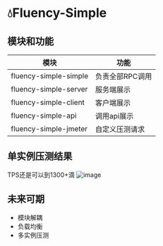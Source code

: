 
# 💧Fluency-Simple


## 模块和功能

| 模块                    | 功能        |
|-----------------------|-----------|
| fluency-simple-simple | 负责全部RPC调用 |
| fluency-simple-server | 服务端展示     |
| fluency-simple-client | 客户端展示     |
| fluency-simple-api    | 调用api展示   |
| fluency-simple-jmeter | 自定义压测请求   |


## 单实例压测结果
TPS还是可以到1300+滴
![image](https://user-images.githubusercontent.com/96417877/206880148-63c7485d-9a63-441e-aa68-0e0f6246805e.png)



## 未来可期

 - 模块解耦
 - 负载均衡
 - 多实例压测
